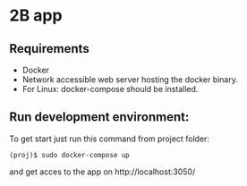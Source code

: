 # 2B app

## Requirements
* Docker
* Network accessible web server hosting the docker binary.
* For Linux: docker-compose should be installed.

## Run development environment:
To get start just run this command from project folder:
```
(proj)$ sudo docker-compose up

```
and get acces to the app on http://localhost:3050/